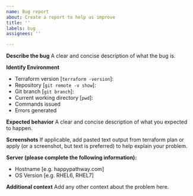 ```yaml
---
name: Bug report
about: Create a report to help us improve
title: ''
labels: bug
assignees: ''

---
```


**Describe the bug**
A clear and concise description of what the bug is.

**Identify Environment**
  - Terraform version [`terraform -version`]:
  - Repository [`git remote -v show`]: 
  - Git branch [`git branch`]:
  - Current working directory [`pwd`]: 
  - Commands issued
  - Errors generated

**Expected behavior**
A clear and concise description of what you expected to happen.

**Screenshots**
If applicable, add pasted text output from terraform plan or apply (or a screenshot, but text is preferred) to help explain your problem.

**Server (please complete the following information):**
 - Hostname [e.g. happypathway.com]
 - OS Version [e.g. RHEL6, RHEL7]

**Additional context**
Add any other context about the problem here.
